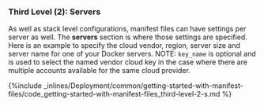

### Third Level (2): Servers

As well as stack level configurations, manifest files can have settings per server as well. The **servers** section is where those settings are specified. Here is an example to specify the cloud vendor, region, server size and server name for one of your Docker servers. NOTE: `key_name` is optional and is used to select the named vendor cloud key in the case where there are multiple accounts available for the same cloud provider.



{%include _inlines/Deployment/common/getting-started-with-manifest-files/code_getting-started-with-manifest-files_third-level-2-s.md %}



